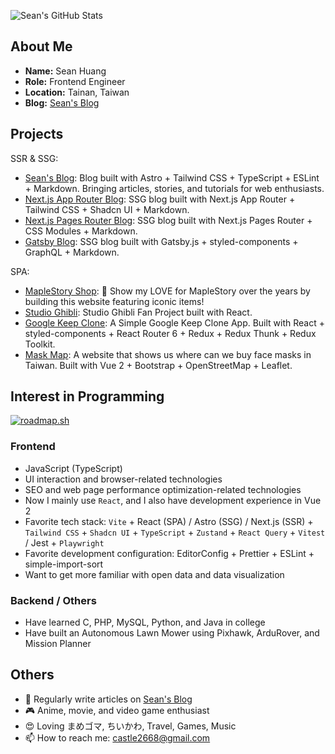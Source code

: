![Sean's GitHub Stats](https://github-readme-stats.vercel.app/api?username=castle2668&theme=react)

## About Me

* **Name:** Sean Huang
* **Role:** Frontend Engineer
* **Location:** Tainan, Taiwan
* **Blog:** [Sean's Blog](https://www.seanhuang.dev)

## Projects

SSR & SSG:

* [Sean's Blog](https://github.com/castle2668/astro-blog): Blog built with Astro + Tailwind CSS + TypeScript + ESLint + Markdown. Bringing articles, stories, and tutorials for web enthusiasts.
* [Next.js App Router Blog](https://github.com/castle2668/next-app-router-blog): SSG blog built with Next.js App Router + Tailwind CSS + Shadcn UI + Markdown.
* [Next.js Pages Router Blog](https://github.com/castle2668/next-pages-router-blog): SSG blog built with Next.js Pages Router + CSS Modules + Markdown.
* [Gatsby Blog](https://github.com/castle2668/gatsby-blog): SSG blog built with Gatsby.js + styled-components + GraphQL + Markdown.

SPA:

* [MapleStory Shop](https://github.com/castle2668/maplestory-shop): 🍁 Show my LOVE for MapleStory over the years by building this website featuring iconic items!
* [Studio Ghibli](https://github.com/castle2668/studio-ghibli): Studio Ghibli Fan Project built with React.
* [Google Keep Clone](https://github.com/castle2668/react-notes-app): A Simple Google Keep Clone App. Built with React + styled-components + React Router 6 + Redux + Redux Thunk + Redux Toolkit.
* [Mask Map](https://github.com/castle2668/mask-map): A website that shows us where can we buy face masks in Taiwan. Built with Vue 2 + Bootstrap + OpenStreetMap + Leaflet.

## Interest in Programming

[![roadmap.sh](https://roadmap.sh/card/wide/65fbda486deb533d6e0244c9?variant=dark)](https://roadmap.sh)

### Frontend

* JavaScript (TypeScript)
* UI interaction and browser-related technologies
* SEO and web page performance optimization-related technologies
* Now I mainly use `React`, and I also have development experience in Vue 2
* Favorite tech stack: `Vite` + React (SPA) / Astro (SSG) / Next.js (SSR) + `Tailwind CSS` + `Shadcn UI` + `TypeScript` + `Zustand` + `React Query` + `Vitest` / Jest + `Playwright`
* Favorite development configuration: EditorConfig + Prettier + ESLint + simple-import-sort
* Want to get more familiar with open data and data visualization

### Backend / Others

* Have learned C, PHP, MySQL, Python, and Java in college
* Have built an Autonomous Lawn Mower using Pixhawk, ArduRover, and Mission Planner
  
## Others

* 📝 Regularly write articles on [Sean's Blog](https://www.seanhuang.dev)
* 🎮 Anime, movie, and video game enthusiast
* 😍 Loving まめゴマ, ちいかわ, Travel, Games, Music
* 📫 How to reach me: castle2668@gmail.com
